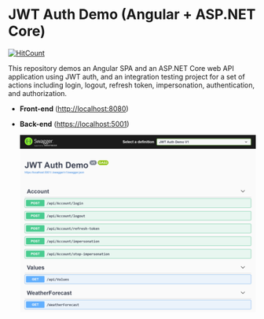 # JWT Auth Demo (Angular + ASP.NET Core)

[![HitCount](http://hits.dwyl.com/muratbekler/JwtAuthDemo.svg)](http://github./muratbekler/JwtAuthDemo)

This repository demos an Angular SPA and an ASP.NET Core web API application using JWT auth, and an integration testing project for a set of actions including login, logout, refresh token, impersonation, authentication, and authorization.



- **Front-end** ([http://localhost:8080](http://localhost:8080))

- **Back-end** ([https://localhost:5001](https://localhost:5001))

  ![web api](./localhost_5001.png)


